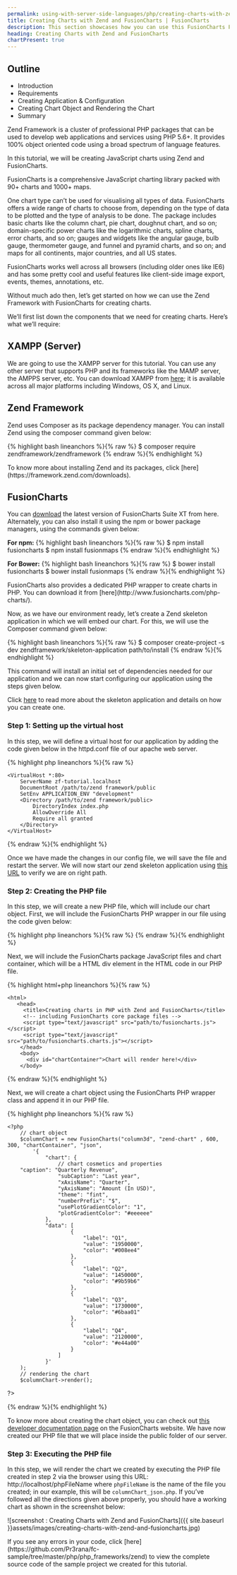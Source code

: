```yaml
---
permalink: using-with-server-side-languages/php/creating-charts-with-zend-and-fusioncharts.html
title: Creating Charts with Zend and FusionCharts | FusionCharts
description: This section showcases how you can use this FusionCharts PHP wrapper with Zend framework.
heading: Creating Charts with Zend and FusionCharts
chartPresent: true
---
```


## Outline

 - Introduction
 - Requirements
 - Creating Application & Configuration
 - Creating Chart Object and Rendering the Chart
 - Summary

Zend Framework is a cluster of professional PHP packages that can be used to develop web applications and services using PHP 5.6+. It provides 100% object oriented code using a broad spectrum of language features.

In this tutorial, we will be creating JavaScript charts using Zend and FusionCharts.

FusionCharts is a comprehensive JavaScript charting library packed with 90+ charts and 1000+ maps. 

One chart type can’t be used for visualising all types of data. FusionCharts offers a wide range of charts to choose from, depending on the type of data to be plotted and the type of analysis to be done. The package includes basic charts like the column chart, pie chart, doughnut chart, and so on; domain-specific power charts like the logarithmic charts, spline charts, error charts, and so on; gauges and widgets like the angular gauge, bulb gauge, thermometer gauge, and funnel and pyramid charts, and so on; and maps for all continents, major countries, and all US states.

FusionCharts works well across all browsers (including older ones like IE6) and has some pretty cool and useful features like client-side image export, events, themes, annotations, etc.

Without much ado then, let’s get started on how we can use the Zend Framework with FusionCharts for creating charts.

We’ll first list down the components that we need for creating charts. Here’s what we’ll require: 

## XAMPP (Server)

We are going to use the XAMPP server for this tutorial. You can use any other server that supports PHP and its frameworks like the MAMP server, the AMPPS server, etc. You can download XAMPP from [here](https://www.apachefriends.org/download.html); it is available across all major platforms including Windows, OS X, and Linux.

## Zend Framework

Zend uses Composer as its package dependency manager. You can install Zend using the composer command given below:

{% highlight bash lineanchors %}{% raw %} 
	$ composer require zendframework/zendframework
{% endraw %}{% endhighlight %}

<p class="text-info"> To know more about installing Zend and its packages, click [here](https://framework.zend.com/downloads).</p>

## FusionCharts

You can [download](http://www.fusioncharts.com/download/) the latest version of FusionCharts Suite XT from here. Alternately, you can also install it using the npm or bower package managers, using the commands given below:

__For npm:__
{% highlight bash lineanchors %}{% raw %} 
	$ npm install fusioncharts
$ npm install fusionmaps
{% endraw %}{% endhighlight %}

__For Bower:__
{% highlight bash lineanchors %}{% raw %} 
	$ bower install fusioncharts
$ bower install fusionmaps
{% endraw %}{% endhighlight %}

<p class="text-info">FusionCharts also provides a dedicated PHP wrapper to create charts in PHP. You can download it from [here](http://www.fusioncharts.com/php-charts/).</p>

Now, as we have our environment ready, let’s create a Zend skeleton application in which we will embed our chart. For this, we will use the Composer command given below:

{% highlight bash lineanchors %}{% raw %} 
	$ composer create-project -s dev zendframework/skeleton-application path/to/install
{% endraw %}{% endhighlight %}

This command will install an initial set of dependencies needed for our application and we can now start configuring our application using the steps given below.

Click [here](https://docs.zendframework.com/tutorials/getting-started/skeleton-application/) to read more about the skeleton application and details on how you can create one.


### Step 1: Setting up the virtual host

In this step, we will define a virtual host for our application by adding the code given below in the httpd.conf file of our apache web server.

{% highlight php lineanchors %}{% raw %}

    <VirtualHost *:80>
	    ServerName zf-tutorial.localhost
	    DocumentRoot /path/to/zend framework/public
	    SetEnv APPLICATION_ENV "development"
	    <Directory /path/to/zend framework/public>
	        DirectoryIndex index.php
	        AllowOverride All
	        Require all granted
        </Directory>
	</VirtualHost>

{% endraw %}{% endhighlight %}

Once we have made the changes in our config file, we will save the file and restart the server. We will now start our zend skeleton application using [this URL](http://localhost:8080/) to verify we are on right path. 

### Step 2: Creating the PHP file

In this step, we will create a new PHP file, which will include our chart object. First, we will include the FusionCharts PHP wrapper in our file using the code given below:

{% highlight php lineanchors %}{% raw %}
    <?php
	    // including FusionCharts PHP charts wrapper
	    include("fusioncharts/fusioncharts.php");
?>
{% endraw %}{% endhighlight %}

Next, we will include the FusionCharts package JavaScript files and chart container, which will be a HTML div element in the HTML code in our PHP file. 

{% highlight html+php lineanchors %}{% raw %}

	<html>
	   <head>
	     <title>Creating charts in PHP with Zend and FusionCharts</title>
	     <!-- including FusionCharts core package files -->
	     <script type="text/javascript" src="path/to/fusioncharts.js"></script>
	     <script type="text/javascript" src="path/to/fusioncharts.charts.js"></script>
	    </head>
	    <body>
	      <div id="chartContainer">Chart will render here!</div>
	    </body>
</html>

{% endraw %}{% endhighlight %}

Next, we will create a chart object using the FusionCharts PHP wrapper class and append it in our PHP file.

{% highlight php lineanchors %}{% raw %}
    
	<?php
	    // chart object
	    $columnChart = new FusionCharts("column3d", "zend-chart" , 600, 300, "chartContainer", "json",
	        '{
	            "chart": {
	                // chart cosmetics and properties
	    "caption": "Quarterly Revenue",
	                "subCaption": "Last year",
	                "xAxisName": "Quarter",
	                "yAxisName": "Amount (In USD)",
	                "theme": "fint",
	                "numberPrefix": "$",
	                "usePlotGradientColor": "1",
	                "plotGradientColor": "#eeeeee"
	            },
	            "data": [
	                    {
	                        "label": "Q1",
	                        "value": "1950000",
	                        "color": "#008ee4"
	                    }, 
	                    {
	                        "label": "Q2",
	                        "value": "1450000",
	                        "color": "#9b59b6"
	                    }, 
	                    {
	                        "label": "Q3",
	                        "value": "1730000",
	                        "color": "#6baa01"
	                    }, 
	                    {
	                        "label": "Q4",
	                        "value": "2120000",
	                        "color": "#e44a00"
	                    }
	                ]
	            }'
	    );
	    // rendering the chart
	    $columnChart->render();
?>

{% endraw %}{% endhighlight %}

To know more about creating the chart object, you can check out [this developer documentation page](http://www.fusioncharts.com/dev/using-with-server-side-languages/php/introduction.html) on the FusionCharts website.
We have now created our PHP file that we will place inside the public folder of our server. 


### Step 3: Executing the PHP file

In this step, we will render the chart we created by executing the PHP file created in step 2 via the browser using this URL: http://localhost/phpFileName where `phpFileName` is the name of the file you created; in our example,  this will be `columnChart_json.php`. If you’ve followed all the directions given above properly, you should have a working chart as shown in the screenshot below: 

![screenshot : Creating Charts with Zend and FusionCharts]({{ site.baseurl }}assets/images/creating-charts-with-zend-and-fusioncharts.jpg)

<p class="text-info"> If you see any errors in your code, click [here](https://github.com/Pr3rana/fc-sample/tree/master/php/php_frameworks/zend) to view the complete source code of the sample project we created for this tutorial. </p>


